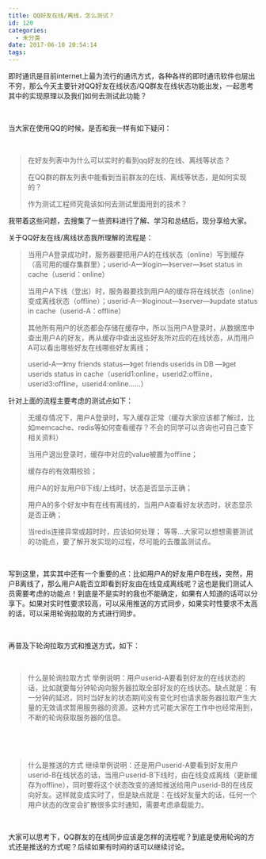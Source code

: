 ```yaml
---
title: QQ好友在线/离线，怎么测试？
id: 120
categories:
  - 未分类
date: 2017-06-10 20:54:14
tags:
---
```


即时通讯是目前internet上最为流行的通讯方式，各种各样的即时通讯软件也层出不穷，那么今天主要针对QQ好友在线状态/QQ群友在线状态功能出发，一起思考其中的实现原理以及我们如何去测试此功能？

&nbsp;

当大家在使用QQ的时候，是否和我一样有如下疑问：

&nbsp;
> 在好友列表中为什么可以实时的看到qq好友的在线、离线等状态？> 
> 
> 在QQ群的群友列表中能看到当前群友的在线、离线等状态，是如何实现的？> 
> 
> 作为测试工程师究竟该如何去测试里面用到的技术？
&nbsp;

我带着这些问题，去搜集了一些资料进行了解、学习和总结后，现分享给大家。

关于QQ好友在线/离线状态我所理解的流程是：
> 当用户A登录成功时，服务器要把用户A的在线状态（online）写到缓存（高可用的缓存集群里）；userid-A—》login—》server—》set status in cache（userid：online）> 
> 
> 当用户A下线（登出）时，服务器要找到用户A的缓存将在线状态（online）变成离线状态（offline）；userid-A—》loginout—》server—》update status in cache（userid-A：offline）> 
> 
> 其他所有用户的状态都会存储在缓存中，所以当用户A登录时，从数据库中查出用户A的好友，再从缓存中查出这些好友所对应的在线状态，从而用户A可以看出哪些好友在线哪些好友离线；> 
> 
> userid-A—》my friends status—》get friends userids in DB —》get userids status in cache（userid1:online，userid2:offline，userid3:offline，userid4:online……）
&nbsp;

针对上面的流程主要考虑的测试点如下：
> 无缓存情况下，用户A登录时，写入缓存正常（缓存大家应该都了解过，比如memcache、redis等如何查看缓存？不会的同学可以咨询也可自己查下相关资料）> 
> 
> 当用户退出登录时，缓存中对应的value被置为offline；> 
> 
> 缓存存的有效期校验；> 
> 
> 用户A的好友用户B下线/上线时，状态是否显示正确；> 
> 
> 用户A的多个好友中有在线有离线的，当用户A查看好友状态时，状态显示是否正确；> 
> 
> 当redis连接异常或超时时，应该如何处理；
等等...大家可以想想需要测试的功能点，要了解开发实现的过程，尽可能的去覆盖测试点。

&nbsp;

写到这里，其实其中还有一个重要的点：比如用户A的好友用户B在线，突然，用户B离线了，那么用户A能否立即看到好友由在线变成离线呢？这也是我们测试人员需要考虑的功能点！到底是不是实时的我也不能确定，如果有人知道的话可以分享下。如果对实时性要求较高，可以采用推送的方式同步，如果实时性要求不太高的话，可以采用轮询拉取的方式进行同步。

&nbsp;

再普及下轮询拉取方式和推送方式，如下：

&nbsp;
> 什么是轮询拉取方式
举例说明：用户userid-A要看到好友的在线状态的话，比如就要每分钟轮询向服务器拉取全部好友的在线状态。缺点就是：有一分钟的延迟，同时当好友的状态期间没有变化时也请求服务器拉取产生大量的无效请求暂用服务器的资源。这种方式可能大家在工作中也经常用到，不断的轮询获取服务器的信息。

&nbsp;

&nbsp;
> 什么是推送的方式
继续举例说明：还是用户userid-A要看到好友用户userid-B在线状态的话，当用户userid-B下线时，由在线变成离线（更新缓存为offline），同时要将这个状态改变的通知推送给用户userid-B的在线反向好友。这样就变成实时了，但是缺点就是：在线好友量大的话，任何一个用户状态的改变会扩散很多实时通知，需要考虑承载能力。

&nbsp;

大家可以思考下，QQ群友的在线同步应该是怎样的流程呢？到底是使用轮询的方式还是推送的方式呢？后续如果有时间的话可以继续讨论。